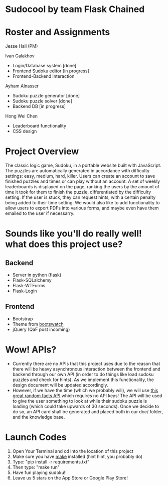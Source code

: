 # Sudocool by team Flask Chained  

# Roster and Assignments
Jesse Hall (PM)

Ivan Galakhov
* Login/Database system [done]
* Frontend Sudoku editor [in progress]
* Frontend-Backend interaction

Ayham Alnasser
* Sudoku puzzle generator [done]
* Sudoku puzzle solver [done]
* Backend DB [in progress]

Hong Wei Chen
* Leaderboard functionality
* CSS design


# Project Overview
The classic logic game, Sudoku, in a portable website built with JavaScript. The puzzles are automatically generated in accordance with difficulty settings: easy, medium, hard, killer. Users can create an account to save finished puzzles and times or can play without an account. A set of weekly leaderboards is displayed on the page, ranking the users by the amount of time it took for them to finish the puzzle, differentiated by the difficulty setting. If the user is stuck, they can request hints, with a certain penalty being added to their time setting. We would also like to add functionality to allow users to export PDFs into various forms, and maybe even have them emailed to the user if necessarry. 

# Sounds like you'll do really well! what does this project use?

## Backend
* Server in python (flask)
* Flask-SQLalchemy
* Flask-WTForms
* Flask-Login

## Frontend
* Bootstrap
* Theme from [bootswatch](https://bootswatch.com/)
* jQuery (QaF post incoming)

# Wow! APIs?
* Currently there are no APIs that this project uses due to the reason that there will be heavy asynchronous interaction between the frontend and backend through our own API (in order to do things like load sudoku puzzles and check for hints). As we implement this functionality, the design document will be updated accordingly. 
* However, if we have the time (which we probably will), we will use [this great random facts API](https://uselessfacts.jsph.pl/) which requires no API keys! The API will be used to give the user something to look at while their sudoku puzzle is loading (which could take upwards of 30 seconds). Once we decide to do so, an API card shall be generated and placed both in our doc/ folder, and the knowledge base. 


# Launch Codes 
1. Open Your Terminal and cd into the location of this project
2. Make sure you have [make](https://www.gnu.org/software/make/) installed (hint hint, you probably do)
2. Type: "pip install -r requirements.txt"
3. Then type: "make run"
4. Have fun playing sudoku!! 
5. Leave us 5 stars on the App Store or Google Play Store!
